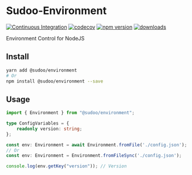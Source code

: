 # Sudoo-Environment

[![Continuous Integration](https://github.com/SudoDotDog/Sudoo-Environment/actions/workflows/ci.yml/badge.svg)](https://github.com/SudoDotDog/Sudoo-Environment/actions/workflows/ci.yml)
[![codecov](https://codecov.io/gh/SudoDotDog/Sudoo-Environment/branch/master/graph/badge.svg)](https://codecov.io/gh/SudoDotDog/Sudoo-Environment)
[![npm version](https://badge.fury.io/js/%40sudoo%2Fenvironment.svg)](https://badge.fury.io/js/%40sudoo%2Fenvironment)
[![downloads](https://img.shields.io/npm/dm/@sudoo/environment.svg)](https://www.npmjs.com/package/@sudoo/environment)

Environment Control for NodeJS

## Install

```sh
yarn add @sudoo/environment
# Or
npm install @sudoo/environment --save
```

## Usage

```ts
import { Environment } from "@sudoo/environment";

type ConfigVariables = {
    readonly version: string;
};

const env: Environment = await Environment.fromFile('./config.json');
// Or
const env: Environment = Environment.fromFileSync('./config.json');

console.log(env.getKey("version")); // Version
```
